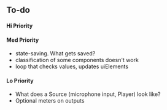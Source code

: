 ## To-do

#### Hi Priority


#### Med Priority
* state-saving. What gets saved?
* classification of some components doesn't work
* loop that checks values, updates uiElements

#### Lo Priority
* What does a Source (microphone input, Player) look like?
* Optional meters on outputs
